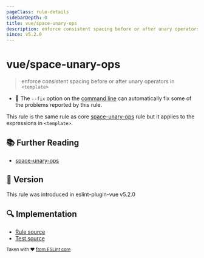 ```yaml
---
pageClass: rule-details
sidebarDepth: 0
title: vue/space-unary-ops
description: enforce consistent spacing before or after unary operators in `<template>`
since: v5.2.0
---
```

# vue/space-unary-ops

> enforce consistent spacing before or after unary operators in `<template>`

- :wrench: The `--fix` option on the [command line](https://eslint.org/docs/user-guide/command-line-interface#fixing-problems) can automatically fix some of the problems reported by this rule.

This rule is the same rule as core [space-unary-ops] rule but it applies to the expressions in `<template>`.

## :books: Further Reading

- [space-unary-ops]

[space-unary-ops]: https://eslint.org/docs/rules/space-unary-ops

## :rocket: Version

This rule was introduced in eslint-plugin-vue v5.2.0

## :mag: Implementation

- [Rule source](https://github.com/vuejs/eslint-plugin-vue/blob/master/lib/rules/space-unary-ops.js)
- [Test source](https://github.com/vuejs/eslint-plugin-vue/blob/master/tests/lib/rules/space-unary-ops.js)

<sup>Taken with ❤️ [from ESLint core](https://eslint.org/docs/rules/space-unary-ops)</sup>
